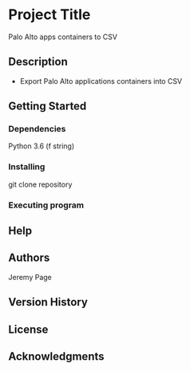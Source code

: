 # Project Title

Palo Alto apps containers to CSV

## Description

- Export Palo Alto applications containers into CSV 

## Getting Started

### Dependencies

Python 3.6 (f string)

### Installing

git clone repository

### Executing program


## Help


## Authors

Jeremy Page

## Version History

## License

## Acknowledgments
